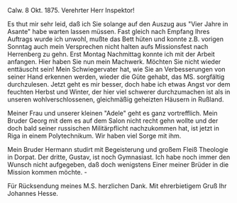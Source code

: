  Calw. 8 Okt. 1875.
Verehrter Herr Inspektor!

Es thut mir sehr leid, daß ich Sie solange auf den Auszug aus "Vier Jahre in Asante" habe warten lassen müssen. Fast gleich nach Empfang Ihres Auftrags wurde ich unwohl, mußte das Bett hüten und konnte z.B. vorigen Sonntag auch mein Versprechen nicht halten aufs Missionsfest nach Herrenberg zu gehn. Erst Montag Nachmittag konnte ich mit der Arbeit anfangen. Hier haben Sie nun mein Machwerk. Möchten Sie nicht wieder enttäuscht sein! Mein Schwiegervater hat, wie Sie an Verbesserungen von seiner Hand erkennen werden, wieder die Güte gehabt, das MS. sorgfältig durchzulesen. 
Jetzt geht es mir besser, doch habe ich etwas Angst vor dem feuchten Herbst und Winter, der hier viel schwerer durchzumachen ist als in unseren wohlverschlossenen, gleichmäßig geheizten Häusern in Rußland.

Meiner Frau und unserer kleinen "Adele" geht es ganz vortrefflich. Mein Bruder Georg mit dem es auf dem Salon nicht recht gehn wollte und der doch bald seiner russischen Militärpflicht nachzukommen hat, ist jetzt in Riga in einem Polytechnikum. Wir haben viel Sorge mit ihm.

Mein Bruder Hermann studirt mit Begeisterung und großem Fleiß Theologie in Dorpat. Der dritte, Gustav, ist noch Gymnasiast. Ich habe noch immer den Wunsch nicht aufgegeben, daß doch wenigstens Einer meiner Brüder in die Mission kommen möchte. -

Für Rücksendung meines M.S. herzlichen Dank. Mit ehrerbietigem Gruß  Ihr Johannes Hesse.
